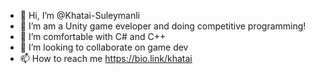 - 👋 Hi, I’m @Khatai-Suleymanli
- 👀 I’m am a Unity game eveloper and doing competitive programming!
- 🌱 I’m comfortable with C# and C++
- 💞️ I’m looking to collaborate on game dev
- 📫 How to reach me https://bio.link/khatai
<!---
Thanks for visiting my account
--->
